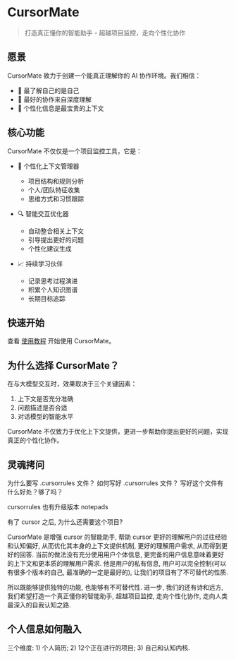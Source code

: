 # CursorMate

> 打造真正懂你的智能助手 - 超越项目监控，走向个性化协作

## 愿景

CursorMate 致力于创建一个能真正理解你的 AI 协作环境。我们相信：
- 🎯 最了解自己的是自己
- 🤝 最好的协作来自深度理解
- 🌱 个性化信息是最宝贵的上下文

## 核心功能

CursorMate 不仅仅是一个项目监控工具，它是：

- 🧠 个性化上下文管理器
  - 项目结构和规则分析
  - 个人/团队特征收集
  - 思维方式和习惯跟踪
  
- 🔍 智能交互优化器
  - 自动整合相关上下文
  - 引导提出更好的问题
  - 个性化建议生成

- 📈 持续学习伙伴
  - 记录思考过程演进
  - 积累个人知识图谱
  - 长期目标追踪

## 快速开始

查看 [使用教程](USAGE.md) 开始使用 CursorMate。

## 为什么选择 CursorMate？

在与大模型交互时，效果取决于三个关键因素：
1. 上下文是否充分准确
2. 问题描述是否合适
3. 对话模型的智能水平

CursorMate 不仅致力于优化上下文提供，更进一步帮助你提出更好的问题，实现真正的个性化协作。

## 灵魂拷问

为什么要写 .cursorrules 文件？ 如何写好 .cursorrules 文件？ 写好这个文件有什么好处？够了吗？

cursorrules 也有升级版本 notepads

有了 cursor 之后, 为什么还需要这个项目?

CursorMate 是增强 cursor 的智能助手, 帮助 cursor 更好的理解用户的过往经验和认知偏好, 从而优化其本身的上下文提供机制, 更好的理解用户需求, 从而得到更好的回答. 当前的做法没有充分使用用户个体信息, 更完备的用户信息意味着更好的上下文和更本质的理解用户需求. 他是用户的私有信息, 用户可以完全控制(可以有很多个版本的自己, 最准确的一定是最好的), 让我们的项目有了不可替代的性质. 

所以既能够提供独特的功能, 也能够有不可替代性. 进一步, 我们的还有诗和远方, 我们希望打造一个真正懂你的智能助手, 超越项目监控, 走向个性化协作, 走向人类最深入的自我认知之路. 

## 个人信息如何融入

三个维度: 1) 个人简历; 2) 12个正在进行的项目; 3) 自己和认知内核.